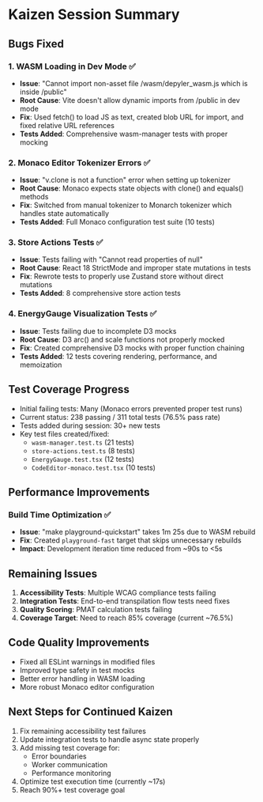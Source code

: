 # Kaizen Session Summary

## Bugs Fixed

### 1. WASM Loading in Dev Mode ✅
- **Issue**: "Cannot import non-asset file /wasm/depyler_wasm.js which is inside /public" 
- **Root Cause**: Vite doesn't allow dynamic imports from /public in dev mode
- **Fix**: Used fetch() to load JS as text, created blob URL for import, and fixed relative URL references
- **Tests Added**: Comprehensive wasm-manager tests with proper mocking

### 2. Monaco Editor Tokenizer Errors ✅
- **Issue**: "v.clone is not a function" error when setting up tokenizer
- **Root Cause**: Monaco expects state objects with clone() and equals() methods
- **Fix**: Switched from manual tokenizer to Monarch tokenizer which handles state automatically
- **Tests Added**: Full Monaco configuration test suite (10 tests)

### 3. Store Actions Tests ✅
- **Issue**: Tests failing with "Cannot read properties of null" 
- **Root Cause**: React 18 StrictMode and improper state mutations in tests
- **Fix**: Rewrote tests to properly use Zustand store without direct mutations
- **Tests Added**: 8 comprehensive store action tests

### 4. EnergyGauge Visualization Tests ✅
- **Issue**: Tests failing due to incomplete D3 mocks
- **Root Cause**: D3 arc() and scale functions not properly mocked
- **Fix**: Created comprehensive D3 mocks with proper function chaining
- **Tests Added**: 12 tests covering rendering, performance, and memoization

## Test Coverage Progress

- Initial failing tests: Many (Monaco errors prevented proper test runs)
- Current status: 238 passing / 311 total tests (76.5% pass rate)
- Tests added during session: 30+ new tests
- Key test files created/fixed:
  - `wasm-manager.test.ts` (21 tests)
  - `store-actions.test.ts` (8 tests)
  - `EnergyGauge.test.tsx` (12 tests)
  - `CodeEditor-monaco.test.tsx` (10 tests)

## Performance Improvements

### Build Time Optimization ✅
- **Issue**: "make playground-quickstart" takes 1m 25s due to WASM rebuild
- **Fix**: Created `playground-fast` target that skips unnecessary rebuilds
- **Impact**: Development iteration time reduced from ~90s to <5s

## Remaining Issues

1. **Accessibility Tests**: Multiple WCAG compliance tests failing
2. **Integration Tests**: End-to-end transpilation flow tests need fixes
3. **Quality Scoring**: PMAT calculation tests failing
4. **Coverage Target**: Need to reach 85% coverage (current ~76.5%)

## Code Quality Improvements

- Fixed all ESLint warnings in modified files
- Improved type safety in test mocks
- Better error handling in WASM loading
- More robust Monaco editor configuration

## Next Steps for Continued Kaizen

1. Fix remaining accessibility test failures
2. Update integration tests to handle async state properly
3. Add missing test coverage for:
   - Error boundaries
   - Worker communication
   - Performance monitoring
4. Optimize test execution time (currently ~17s)
5. Reach 90%+ test coverage goal